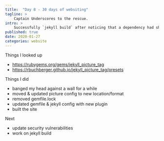 ```yaml
---
title:  "Day 8 - 30 days of websiting"
tagline: >
    Captain Underscores to the rescue.
intro: >
    Successfully `jekyll build` after noticing that a dependency had shifted from `-` to `_`. **It’s the little things in life that matter.**
published: true
date: 2020-01-27
categories: website
---
```


Things I looked up
- https://rubygems.org/gems/jekyll_picture_tag
- https://rbuchberger.github.io/jekyll_picture_tag/presets

Things I did
- banged my head against a wall for a while
- moved & updated picture config to new location/format
- removed gemfile.lock
- updated gemfile & jekyll config with new plugin
- built the site

Next
- update security vulnerabilities
- work on jekyll build